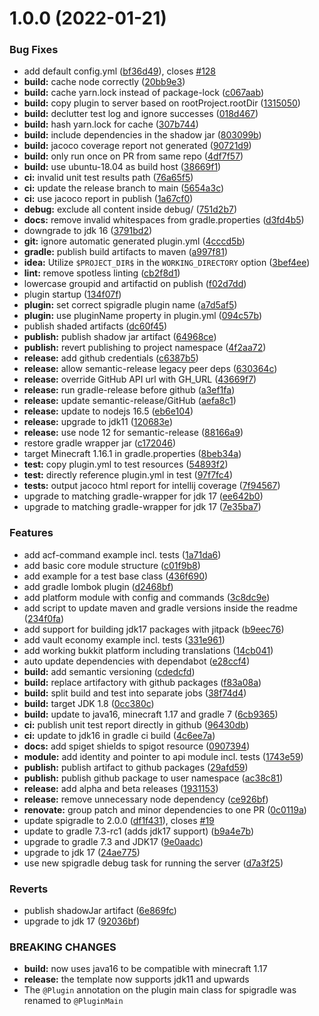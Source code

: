 # 1.0.0 (2022-01-21)


### Bug Fixes

* add default config.yml ([bf36d49](https://github.com/sVoxelDev/multi-platform-plugin-template/commit/bf36d49e5ce95724433fa24ab356ba962a7ac77b)), closes [#128](https://github.com/sVoxelDev/multi-platform-plugin-template/issues/128)
* **build:** cache node correctly ([20bb9e3](https://github.com/sVoxelDev/multi-platform-plugin-template/commit/20bb9e349a16efb5712c037b1786358447bfdda1))
* **build:** cache yarn.lock instead of package-lock ([c067aab](https://github.com/sVoxelDev/multi-platform-plugin-template/commit/c067aab502cb076253232e20533449336e54fa15))
* **build:** copy plugin to server based on rootProject.rootDir ([1315050](https://github.com/sVoxelDev/multi-platform-plugin-template/commit/1315050ac27aa8740672a773ad6fc9fa14ee180e))
* **build:** declutter test log and ignore successes ([018d467](https://github.com/sVoxelDev/multi-platform-plugin-template/commit/018d467dc2a93a4420edfafdc11abecbae3c7b55))
* **build:** hash yarn.lock for cache ([307b744](https://github.com/sVoxelDev/multi-platform-plugin-template/commit/307b744c7a15fe940d1d8e967e44c93a3063cc67))
* **build:** include dependencies in the shadow jar ([803099b](https://github.com/sVoxelDev/multi-platform-plugin-template/commit/803099bdf08c8a9a465d9d1323e3e65e1d498b7a))
* **build:** jacoco coverage report not generated ([90721d9](https://github.com/sVoxelDev/multi-platform-plugin-template/commit/90721d92fe4b07248214063f1ca89e139dab6cc2))
* **build:** only run once on PR from same repo ([4df7f57](https://github.com/sVoxelDev/multi-platform-plugin-template/commit/4df7f5701a2c47c46bf5394f544ca5fdf4d8bec4))
* **build:** use ubuntu-18.04 as build host ([38669f1](https://github.com/sVoxelDev/multi-platform-plugin-template/commit/38669f1523270edfc35e57f3d0278a2cb976a00c))
* **ci:** invalid unit test results path ([76a65f5](https://github.com/sVoxelDev/multi-platform-plugin-template/commit/76a65f5b845d58768ffbabec7533b1d8aa1756d3))
* **ci:** update the release branch to main ([5654a3c](https://github.com/sVoxelDev/multi-platform-plugin-template/commit/5654a3c247182489c49714761ad2483e28440112))
* **ci:** use jacoco report in publish ([1a67cf0](https://github.com/sVoxelDev/multi-platform-plugin-template/commit/1a67cf0dbafbb35ec68960368b84c80d74ac7f35))
* **debug:** exclude all content inside debug/ ([751d2b7](https://github.com/sVoxelDev/multi-platform-plugin-template/commit/751d2b7057a57330851968cb9c9bafad82f09d56))
* **docs:** remove invalid whitespaces from gradle.properties ([d3fd4b5](https://github.com/sVoxelDev/multi-platform-plugin-template/commit/d3fd4b53f1d7c1bd4f331f92b1651f89682b3122))
* downgrade to jdk 16 ([3791bd2](https://github.com/sVoxelDev/multi-platform-plugin-template/commit/3791bd2b83201ca648e7dc00ca7cb0c52a26331b))
* **git:** ignore automatic generated plugin.yml ([4cccd5b](https://github.com/sVoxelDev/multi-platform-plugin-template/commit/4cccd5b1197311dd456bb742c2ec5cb06dcadb8f))
* **gradle:** publish build artifacts to maven ([a997f81](https://github.com/sVoxelDev/multi-platform-plugin-template/commit/a997f8196d7e58f2dbeea46a94f0584ef1be6593))
* **idea:** Utilize `$PROJECT_DIR$` in the `WORKING_DIRECTORY` option ([3bef4ee](https://github.com/sVoxelDev/multi-platform-plugin-template/commit/3bef4eeba90f718ee1909aba058d2b9524a45182))
* **lint:** remove spotless linting ([cb2f8d1](https://github.com/sVoxelDev/multi-platform-plugin-template/commit/cb2f8d1e70081e414e6fbe76479d7a2387108070))
* lowercase groupid and artifactid on publish ([f02d7dd](https://github.com/sVoxelDev/multi-platform-plugin-template/commit/f02d7dd57a8e2ee33ba1535f267e3ec5e6c99550))
* plugin startup ([134f07f](https://github.com/sVoxelDev/multi-platform-plugin-template/commit/134f07f22badfddfe8e924627a75ec68d3814978))
* **plugin:** set correct spigradle plugin name ([a7d5af5](https://github.com/sVoxelDev/multi-platform-plugin-template/commit/a7d5af590f8b8b06bf5350bff8e25059cdc4f7d6))
* **plugin:** use pluginName property in plugin.yml ([094c57b](https://github.com/sVoxelDev/multi-platform-plugin-template/commit/094c57b3730178470b60b7038950be8e1ced6c51))
* publish shaded artifacts ([dc60f45](https://github.com/sVoxelDev/multi-platform-plugin-template/commit/dc60f45cfa89fe215cf05b16c8002f503a7ae403))
* **publish:** publish shadow jar artifact ([64968ce](https://github.com/sVoxelDev/multi-platform-plugin-template/commit/64968cefa69d10fea0f3a26b2d3da7abc1e627d5))
* **publish:** revert publishing to project namespace ([4f2aa72](https://github.com/sVoxelDev/multi-platform-plugin-template/commit/4f2aa72fd4aeb065fce5db6b8a137d9aa2e2c148))
* **release:** add github credentials ([c6387b5](https://github.com/sVoxelDev/multi-platform-plugin-template/commit/c6387b57e79260a55423c5a824353200c5ad1bbd))
* **release:** allow semantic-release legacy peer deps ([630364c](https://github.com/sVoxelDev/multi-platform-plugin-template/commit/630364cfba83dc1b2d227e0c9dc4425908554f6b))
* **release:** override GitHub API url with GH_URL ([43669f7](https://github.com/sVoxelDev/multi-platform-plugin-template/commit/43669f730eee93f4c62a9bae1d0666a9513a8046))
* **release:** run gradle-release before github ([a3ef1fa](https://github.com/sVoxelDev/multi-platform-plugin-template/commit/a3ef1fa22441879e8de6d27a8af0cd5f2ad581f9))
* **release:** update semantic-release/GitHub ([aefa8c1](https://github.com/sVoxelDev/multi-platform-plugin-template/commit/aefa8c1c9e250dc4df9e1707c096bf7e91b8b79d))
* **release:** update to nodejs 16.5 ([eb6e104](https://github.com/sVoxelDev/multi-platform-plugin-template/commit/eb6e104b2d89ef7d75a6b0aa12c772fea58d3eaa))
* **release:** upgrade to jdk11 ([120683e](https://github.com/sVoxelDev/multi-platform-plugin-template/commit/120683ea45318ff61a40c02f2cc65fdb41045fc4))
* **release:** use node 12 for semantic-release ([88166a9](https://github.com/sVoxelDev/multi-platform-plugin-template/commit/88166a91ec37f5fa86324137a45e07126a3072e0))
* restore gradle wrapper jar ([c172046](https://github.com/sVoxelDev/multi-platform-plugin-template/commit/c172046c56897c69537a4d9cfef336e89e349af9))
* target Minecraft 1.16.1 in gradle.properties ([8beb34a](https://github.com/sVoxelDev/multi-platform-plugin-template/commit/8beb34a733787bd4c7cdb814a60234be2b3e981e))
* **test:** copy plugin.yml to test resources ([54893f2](https://github.com/sVoxelDev/multi-platform-plugin-template/commit/54893f201d37958e2fc1b07dfb403014d09ff1c0))
* **test:** directly reference plugin.yml in test ([97f7fc4](https://github.com/sVoxelDev/multi-platform-plugin-template/commit/97f7fc4956138cf83625026c7134d9fb1eaf3794))
* **tests:** output jacoco html report for intellij coverage ([7f94567](https://github.com/sVoxelDev/multi-platform-plugin-template/commit/7f945670a9d63265be695d9adb21dbf0f24ead2b))
* upgrade to matching gradle-wrapper for jdk 17 ([ee642b0](https://github.com/sVoxelDev/multi-platform-plugin-template/commit/ee642b04252d8f767a1d7848934e7a5cc22e12bf))
* upgrade to matching gradle-wrapper for jdk 17 ([7e35ba7](https://github.com/sVoxelDev/multi-platform-plugin-template/commit/7e35ba7b44355e2a596e0e03964f951203cc2c98))


### Features

* add acf-command example incl. tests ([1a71da6](https://github.com/sVoxelDev/multi-platform-plugin-template/commit/1a71da671f7f3bb693480b9837e3f15d0d8afbb4))
* add basic core module structure ([c01f9b8](https://github.com/sVoxelDev/multi-platform-plugin-template/commit/c01f9b8b1fcf5361ac466b5e99bc025f55e75a17))
* add example for a test base class ([436f690](https://github.com/sVoxelDev/multi-platform-plugin-template/commit/436f690ca6f922244e3d820a786e9458d2aab60a))
* add gradle lombok plugin ([d2468bf](https://github.com/sVoxelDev/multi-platform-plugin-template/commit/d2468bf845b4f0b3c498d197ad641bb46fd341d0))
* add platform module with config and commands ([3c8dc9e](https://github.com/sVoxelDev/multi-platform-plugin-template/commit/3c8dc9ecd40821491833330115af18a3b628d8b3))
* add script to update maven and gradle versions inside the readme ([234f0fa](https://github.com/sVoxelDev/multi-platform-plugin-template/commit/234f0fa737e7db92ac0321a262f94a5a9fde82eb))
* add support for building jdk17 packages with jitpack ([b9eec76](https://github.com/sVoxelDev/multi-platform-plugin-template/commit/b9eec7669cbca6922eb22be6305e389b0d0214bb))
* add vault economy example incl. tests ([331e961](https://github.com/sVoxelDev/multi-platform-plugin-template/commit/331e961abc5466a2635166057a1183a92a66d03f))
* add working bukkit platform including translations ([14cb041](https://github.com/sVoxelDev/multi-platform-plugin-template/commit/14cb041c0315139d19e061a06626052762a7d8e2))
* auto update dependencies with dependabot ([e28ccf4](https://github.com/sVoxelDev/multi-platform-plugin-template/commit/e28ccf4cbb64ee9975b23c974b50ad1f0a4315f9))
* **build:** add semantic versioning ([cdedcfd](https://github.com/sVoxelDev/multi-platform-plugin-template/commit/cdedcfd8315309c030668421a4730a23f5282bec))
* **build:** replace artifactory with github packages ([f83a08a](https://github.com/sVoxelDev/multi-platform-plugin-template/commit/f83a08a3507345e234105cb46a1bcf0b9950816a))
* **build:** split build and test into separate jobs ([38f74d4](https://github.com/sVoxelDev/multi-platform-plugin-template/commit/38f74d48d258521f9414d1f050cacb7201cf6bfd))
* **build:** target JDK 1.8 ([0cc380c](https://github.com/sVoxelDev/multi-platform-plugin-template/commit/0cc380cc335780ebba57f46ad035badff6cfe299))
* **build:** update to java16, minecraft 1.17 and gradle 7 ([6cb9365](https://github.com/sVoxelDev/multi-platform-plugin-template/commit/6cb93654781d53a2fcfca22b2beff1d595b097a2))
* **ci:** publish unit test report directly in github ([96430db](https://github.com/sVoxelDev/multi-platform-plugin-template/commit/96430db69c3c617cb8756d9db0177c1330f163c3))
* **ci:** update to jdk16 in gradle ci build ([4c6ee7a](https://github.com/sVoxelDev/multi-platform-plugin-template/commit/4c6ee7a425353396939d8565d4bc8d60d8b40ba4))
* **docs:** add spiget shields to spigot resource ([0907394](https://github.com/sVoxelDev/multi-platform-plugin-template/commit/090739466d919f7b6f3fe24c3a2fade87129732d))
* **module:** add identity and pointer to api module incl. tests ([1743e59](https://github.com/sVoxelDev/multi-platform-plugin-template/commit/1743e59f2d52187a2e2bcd7c48202b538e9df7ca))
* **publish:** publish artifact to github packages ([29afd59](https://github.com/sVoxelDev/multi-platform-plugin-template/commit/29afd59e039142340e6ae52aa0dfd4d8891c78fc))
* **publish:** publish github package to user namespace ([ac38c81](https://github.com/sVoxelDev/multi-platform-plugin-template/commit/ac38c811219942159901e5a177f71c9bb2e1d22e))
* **release:** add alpha and beta releases ([1931153](https://github.com/sVoxelDev/multi-platform-plugin-template/commit/1931153ce8d623f20b75aebdf3c5bcdafb31aa19))
* **release:** remove unnecessary node dependency ([ce926bf](https://github.com/sVoxelDev/multi-platform-plugin-template/commit/ce926bfe3f511397507565d1872719047499a32d))
* **renovate:** group patch and minor dependencies to one PR ([0c0119a](https://github.com/sVoxelDev/multi-platform-plugin-template/commit/0c0119a6d899478304cbc54f2fa11591fa6071fb))
* update spigradle to 2.0.0 ([df1f431](https://github.com/sVoxelDev/multi-platform-plugin-template/commit/df1f431c6cb68bab085a182970c33cd0e96cddca)), closes [#19](https://github.com/sVoxelDev/multi-platform-plugin-template/issues/19)
* update to gradle 7.3-rc1 (adds jdk17 support) ([b9a4e7b](https://github.com/sVoxelDev/multi-platform-plugin-template/commit/b9a4e7b7be83ee572f27c350c63b61909f2a5748))
* upgrade to gradle 7.3 and JDK17 ([9e0aadc](https://github.com/sVoxelDev/multi-platform-plugin-template/commit/9e0aadc90d85d4e336a9249013f87724420ef55b))
* upgrade to jdk 17 ([24ae775](https://github.com/sVoxelDev/multi-platform-plugin-template/commit/24ae775bffa02cc4e30f01b295dde2c0a16e54fe))
* use new spigradle debug task for running the server ([d7a3f25](https://github.com/sVoxelDev/multi-platform-plugin-template/commit/d7a3f25a694ab92e03ebc7bf9058264b5324acf1))


### Reverts

* publish shadowJar artifact  ([6e869fc](https://github.com/sVoxelDev/multi-platform-plugin-template/commit/6e869fcc11de056faad831f215c80538c112435b))
* upgrade to jdk 17 ([92036bf](https://github.com/sVoxelDev/multi-platform-plugin-template/commit/92036bf9b73e1fb531730dff146ed854d7d702fa))


### BREAKING CHANGES

* **build:** now uses java16 to be compatible with minecraft 1.17
* **release:** the template now supports jdk11 and upwards
* The `@Plugin` annotation on the plugin main class for spigradle was renamed to `@PluginMain`
